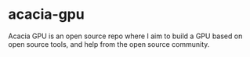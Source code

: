# acacia-gpu
Acacia GPU is an open source repo where I aim to build a GPU based on open source tools, and help from the open source community.
